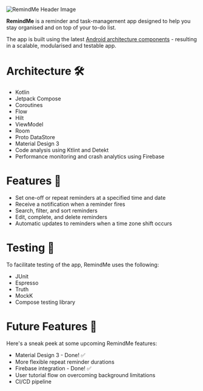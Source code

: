 ![RemindMe Header Image](https://github.com/shorthouse/RemindMe/assets/73708076/29ca5da0-bd7e-4c89-abc2-1bc6c61e7250)

**RemindMe** is a reminder and task-management app designed to help you stay organised and on top of your to-do list.

The app is built using the latest [Android architecture components](https://developer.android.com/topic/architecture/recommendations) - resulting in a scalable, modularised and testable app.

# Architecture 🛠
- Kotlin
- Jetpack Compose
- Coroutines
- Flow
- Hilt
- ViewModel
- Room
- Proto DataStore
- Material Design 3
- Code analysis using Ktlint and Detekt
- Performance monitoring and crash analytics using Firebase

# Features 📱
 - Set one-off or repeat reminders at a specified time and date
 - Receive a notification when a reminder fires
 - Search, filter, and sort reminders
 - Edit, complete, and delete reminders
 - Automatic updates to reminders when a time zone shift occurs

# Testing 🧪
To facilitate testing of the app, RemindMe uses the following:
 - JUnit
 - Espresso
 - Truth
 - MockK
 - Compose testing library

# Future Features 🔮
Here's a sneak peek at some upcoming RemindMe features:
 - Material Design 3 - Done! ✅
 - More flexible repeat reminder durations
 - Firebase integration - Done! ✅
 - User tutorial flow on overcoming background limitations
 - CI/CD pipeline
